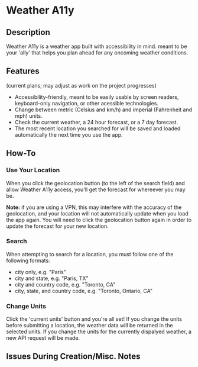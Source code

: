 # Weather A11y

## Description

Weather A11y is a weather app built with accessibility in mind. meant to be your 'ally' that helps you plan ahead for any oncoming weather conditions.

## Features

(current plans; may adjust as work on the project progresses)

- Accessibility-friendly, meant to be easily usable by screen readers, keyboard-only navigation, or other acessible technologies.
- Change between metric (Celsius and km/h) and imperial (Fahrenheit and mph) units.
- Check the current weather, a 24 hour forecast, or a 7 day forecast.
- The most recent location you searched for will be saved and loaded automatically the next time you use the app.

## How-To

### Use Your Location

When you click the geolocation button (to the left of the search field) and allow Weather A11y access, you'll get the forecast for whereever you may be.

**Note:** if you are using a VPN, this may interfere with the accuracy of the geolocation, and your location will not automatically update when you load the app again. You will need to click the geolocation button again in order to update the forecast for your new location.

### Search

When attempting to search for a location, you must follow one of the following formats:

- city only, e.g. "Paris"
- city and state, e.g. "Paris, TX"
- city and country code, e.g. "Toronto, CA"
- city, state, and country code, e.g. "Toronto, Ontario, CA"

### Change Units

Click the 'current units' button and you're all set! If you change the units before submitting a location, the weather data will be returned in the selected units. If you change the units for the currently dispalyed weather, a new API request will be made.

## Issues During Creation/Misc. Notes
